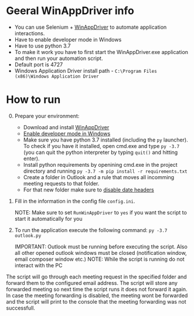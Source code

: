 # Geeral WinAppDriver info

* You can use Selenium + [WinAppDriver](https://github.com/microsoft/WinAppDriver) to automate application interactions.
* Have to enable developer mode in Windows
* Have to use python 3.7
* To make it work you have to first start the WinAppDriver.exe application and then run your automation script.
* Default port is 4727
* Windows Application Driver install path - `C:\Program Files (x86)\Windows Application Driver`

# How to run

0. Prepare your environment:
    * Download and install [WinAppDriver](https://github.com/microsoft/WinAppDriver)
    * [Enable developer mode in Windows](https://learn.microsoft.com/en-us/windows/apps/get-started/enable-your-device-for-development)
    * Make sure you have python 3.7 installed (including the `py` launcher). To
      check if you have it installed, open cmd.exe and type `py -3.7` (you can
      quit the python interpreter by typing `quit()` and hitting enter).
    * Install python requirements by openining cmd.exe in the project directory
      and running `py -3.7 -m pip install -r requirements.txt`
    * Create a folder in Outlook and a rule that moves all incomming meeting
      requests to that folder.
    * For that new folder make sure to [disable date headers](https://answers.microsoft.com/en-us/outlook_com/forum/all/how-do-i-remove-the-date-grouping-in-the-new/e3267590-6abd-4545-b8c4-ddf9317dbbd7)
1. Fill in the information in the config file `config.ini`.

    NOTE: Make sure to set `RunWinAppDriver` to `yes` if you want the script to
    start it automatically for you
2. To run the application execute the following command: `py -3.7 outlook.py`

    IMPORTANT: Outlook must be running before executing the script. Also all
    other opened outlook windows must be closed (notification window, email
    composer window etc.)
    NOTE: While the script is running do not interact with the PC


The script will go through each meeting request in the specified folder and
forward them to the configured email address. The script will store any forwarded
meeting so next time the script runs it does not forward it again. In case the
meeting forwarding is disabled, the meeting wont be forwarded and the script will
print to the console that the meeting forwarding was not successfull.

